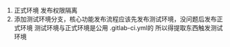 1. 正式环境 发布权限隔离
2. 添加测试环境分支，核心功能发布流程应该先发布测试环境，没问题后发布正式环境
    测试环境与正式环境是公用 .gitlab-ci.yml的 所以得提取东西触发测试环境